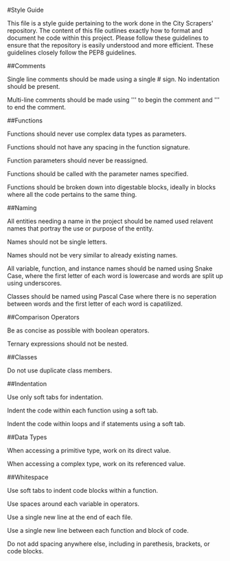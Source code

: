 #Style Guide

  This file is a style guide pertaining to the work done in the City Scrapers' repository. The content of this file outlines exactly how to format and document he   code within this project. Please follow these guidelines to ensure that the repository is easily understood and more efficient. These guidelines closely follow     the PEP8 guidelines.

##Comments

  Single line comments should be made using a single # sign. No indentation should be present.

  Multi-line comments should be made using ''' to begin the comment and ''' to end the comment.

##Functions

  Functions should never use complex data types as parameters.
  
  Functions should not have any spacing in the function signature.
  
  Function parameters should never be reassigned.
  
  Functions should be called with the parameter names specified.
  
  Functions should be broken down into digestable blocks, ideally in blocks where all the code pertains to the same thing.

##Naming

  All entities needing a name in the project should be named used relavent names that portray the use or purpose of the entity.
  
  Names should not be single letters.
  
  Names should not be very similar to already existing names.
  
  All variable, function, and instance names should be named using Snake Case, where the first letter of each word is lowercase and words are split up using         underscores.
  
  Classes should be named using Pascal Case where there is no seperation between words and the first letter of each word is capatilized.
  
##Comparison Operators

  Be as concise as possible with boolean operators.
  
  Ternary expressions should not be nested.

##Classes

  Do not use duplicate class members.

##Indentation

  Use only soft tabs for indentation.

  Indent the code within each function using a soft tab.
  
  Indent the code within loops and if statements using a soft tab.
  
##Data Types

  When accessing a primitive type, work on its direct value.
  
  When accessing a complex type, work on its referenced value.

##Whitespace

  Use soft tabs to indent code blocks within a function.
  
  Use spaces around each variable in operators.
  
  Use a single new line at the end of each file.
  
  Use a single new line between each function and block of code.
  
  Do not add spacing anywhere else, including in parethesis, brackets, or code blocks.
